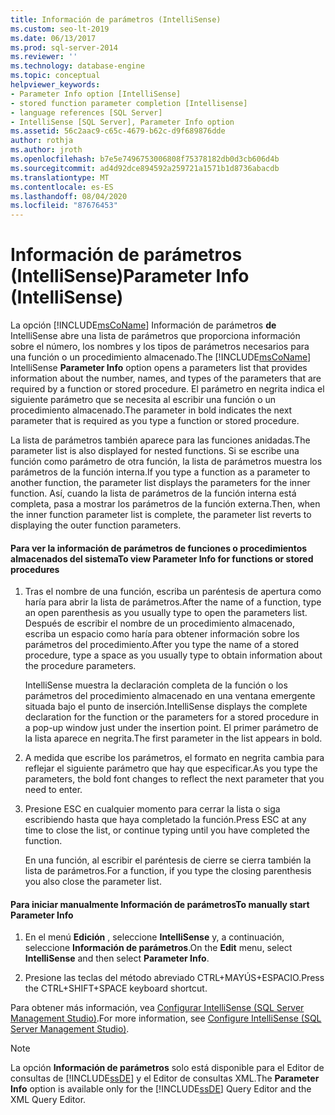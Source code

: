 ```yaml
---
title: Información de parámetros (IntelliSense)
ms.custom: seo-lt-2019
ms.date: 06/13/2017
ms.prod: sql-server-2014
ms.reviewer: ''
ms.technology: database-engine
ms.topic: conceptual
helpviewer_keywords:
- Parameter Info option [IntelliSense]
- stored function parameter completion [Intellisense]
- language references [SQL Server]
- IntelliSense [SQL Server], Parameter Info option
ms.assetid: 56c2aac9-c65c-4679-b62c-d9f689876dde
author: rothja
ms.author: jroth
ms.openlocfilehash: b7e5e7496753006808f75378182db0d3cb606d4b
ms.sourcegitcommit: ad4d92dce894592a259721a1571b1d8736abacdb
ms.translationtype: MT
ms.contentlocale: es-ES
ms.lasthandoff: 08/04/2020
ms.locfileid: "87676453"
---
```

# <a name="parameter-info-intellisense"></a><span data-ttu-id="86ba2-102">Información de parámetros (IntelliSense)</span><span class="sxs-lookup"><span data-stu-id="86ba2-102">Parameter Info (IntelliSense)</span></span>
  <span data-ttu-id="86ba2-103">La opción [!INCLUDE[msCoName](../../includes/msconame-md.md)] Información de parámetros **de** IntelliSense abre una lista de parámetros que proporciona información sobre el número, los nombres y los tipos de parámetros necesarios para una función o un procedimiento almacenado.</span><span class="sxs-lookup"><span data-stu-id="86ba2-103">The [!INCLUDE[msCoName](../../includes/msconame-md.md)] IntelliSense **Parameter Info** option opens a parameters list that provides information about the number, names, and types of the parameters that are required by a function or stored procedure.</span></span> <span data-ttu-id="86ba2-104">El parámetro en negrita indica el siguiente parámetro que se necesita al escribir una función o un procedimiento almacenado.</span><span class="sxs-lookup"><span data-stu-id="86ba2-104">The parameter in bold indicates the next parameter that is required as you type a function or stored procedure.</span></span>  
  
 <span data-ttu-id="86ba2-105">La lista de parámetros también aparece para las funciones anidadas.</span><span class="sxs-lookup"><span data-stu-id="86ba2-105">The parameter list is also displayed for nested functions.</span></span> <span data-ttu-id="86ba2-106">Si se escribe una función como parámetro de otra función, la lista de parámetros muestra los parámetros de la función interna.</span><span class="sxs-lookup"><span data-stu-id="86ba2-106">If you type a function as a parameter to another function, the parameter list displays the parameters for the inner function.</span></span> <span data-ttu-id="86ba2-107">Así, cuando la lista de parámetros de la función interna está completa, pasa a mostrar los parámetros de la función externa.</span><span class="sxs-lookup"><span data-stu-id="86ba2-107">Then, when the inner function parameter list is complete, the parameter list reverts to displaying the outer function parameters.</span></span>  
  
#### <a name="to-view-parameter-info-for-functions-or-stored-procedures"></a><span data-ttu-id="86ba2-108">Para ver la información de parámetros de funciones o procedimientos almacenados del sistema</span><span class="sxs-lookup"><span data-stu-id="86ba2-108">To view Parameter Info for functions or stored procedures</span></span>  
  
1.  <span data-ttu-id="86ba2-109">Tras el nombre de una función, escriba un paréntesis de apertura como haría para abrir la lista de parámetros.</span><span class="sxs-lookup"><span data-stu-id="86ba2-109">After the name of a function, type an open parenthesis as you usually type to open the parameters list.</span></span> <span data-ttu-id="86ba2-110">Después de escribir el nombre de un procedimiento almacenado, escriba un espacio como haría para obtener información sobre los parámetros del procedimiento.</span><span class="sxs-lookup"><span data-stu-id="86ba2-110">After you type the name of a stored procedure, type a space as you usually type to obtain information about the procedure parameters.</span></span>  
  
     <span data-ttu-id="86ba2-111">IntelliSense muestra la declaración completa de la función o los parámetros del procedimiento almacenado en una ventana emergente situada bajo el punto de inserción.</span><span class="sxs-lookup"><span data-stu-id="86ba2-111">IntelliSense displays the complete declaration for the function or the parameters for a stored procedure in a pop-up window just under the insertion point.</span></span> <span data-ttu-id="86ba2-112">El primer parámetro de la lista aparece en negrita.</span><span class="sxs-lookup"><span data-stu-id="86ba2-112">The first parameter in the list appears in bold.</span></span>  
  
2.  <span data-ttu-id="86ba2-113">A medida que escribe los parámetros, el formato en negrita cambia para reflejar el siguiente parámetro que hay que especificar.</span><span class="sxs-lookup"><span data-stu-id="86ba2-113">As you type the parameters, the bold font changes to reflect the next parameter that you need to enter.</span></span>  
  
3.  <span data-ttu-id="86ba2-114">Presione ESC en cualquier momento para cerrar la lista o siga escribiendo hasta que haya completado la función.</span><span class="sxs-lookup"><span data-stu-id="86ba2-114">Press ESC at any time to close the list, or continue typing until you have completed the function.</span></span>  
  
     <span data-ttu-id="86ba2-115">En una función, al escribir el paréntesis de cierre se cierra también la lista de parámetros.</span><span class="sxs-lookup"><span data-stu-id="86ba2-115">For a function, if you type the closing parenthesis you also close the parameter list.</span></span>  
  
#### <a name="to-manually-start-parameter-info"></a><span data-ttu-id="86ba2-116">Para iniciar manualmente Información de parámetros</span><span class="sxs-lookup"><span data-stu-id="86ba2-116">To manually start Parameter Info</span></span>  
  
1.  <span data-ttu-id="86ba2-117">En el menú **Edición** , seleccione **IntelliSense** y, a continuación, seleccione **Información de parámetros**.</span><span class="sxs-lookup"><span data-stu-id="86ba2-117">On the **Edit** menu, select **IntelliSense** and then select **Parameter Info**.</span></span>  
  
2.  <span data-ttu-id="86ba2-118">Presione las teclas del método abreviado CTRL+MAYÚS+ESPACIO.</span><span class="sxs-lookup"><span data-stu-id="86ba2-118">Press the CTRL+SHIFT+SPACE keyboard shortcut.</span></span>  
  
 <span data-ttu-id="86ba2-119">Para obtener más información, vea [Configurar IntelliSense &#40;SQL Server Management Studio&#41;](configure-intellisense-sql-server-management-studio.md).</span><span class="sxs-lookup"><span data-stu-id="86ba2-119">For more information, see [Configure IntelliSense &#40;SQL Server Management Studio&#41;](configure-intellisense-sql-server-management-studio.md).</span></span>  
  
> [!NOTE]  
>  <span data-ttu-id="86ba2-120">La opción **Información de parámetros** solo está disponible para el Editor de consultas de [!INCLUDE[ssDE](../../includes/ssde-md.md)] y el Editor de consultas XML.</span><span class="sxs-lookup"><span data-stu-id="86ba2-120">The **Parameter Info** option is available only for the [!INCLUDE[ssDE](../../includes/ssde-md.md)] Query Editor and the XML Query Editor.</span></span>  
  
  
